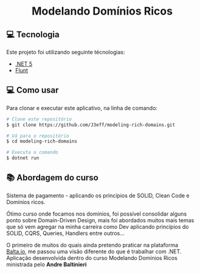 <h1 align="center"> Modelando Domínios Ricos </h1>

<h2>💻 Tecnologia </h2>

Este projeto foi utilizando seguinte técnologias: 
<ul>
  <li> <a href="https://docs.microsoft.com/pt-br/dotnet/core/dotnet-five"> .NET 5</a> </li>    
  <li> <a href="https://github.com/andrebaltieri/Flunt/wiki"> Flunt </a> </li>
</ul>

<h2> 💻 Como usar </h2>
<p>Para clonar e executar este aplicativo, na linha de comando:</p>

```bash
# Clone este repositório 
$ git clone https://github.com/J3eff/modeling-rich-domains.git

# Vá para o repositório
$ cd modeling-rich-domains

# Executa o comando
$ dotnet run
```

<h2> 📚 Abordagem do curso </h2>
<p> Sistema de pagamento - aplicando os princípios de SOLID, Clean Code e Domínios ricos. </p>

Ótimo curso onde focamos nos domínios, foi possível consolidar alguns ponto sobre Domain-Driven Design, mais foi 
abordados muitos mais temas que só vem agregar na minha carreira como Dev aplicando princípios do SOLID, CQRS, Queries, Handlers entre outros...

O primeiro de muitos do quais ainda pretendo praticar na plataforma <a href="https://balta.io/">Balta.io</a>, me passou uma visão diferente do que é trabalhar com .NET.
Aplicação desenvolvida dentro do curso Modelando Domínios Ricos ministrada pelo <strong> Andre Baltinieri </strong>
